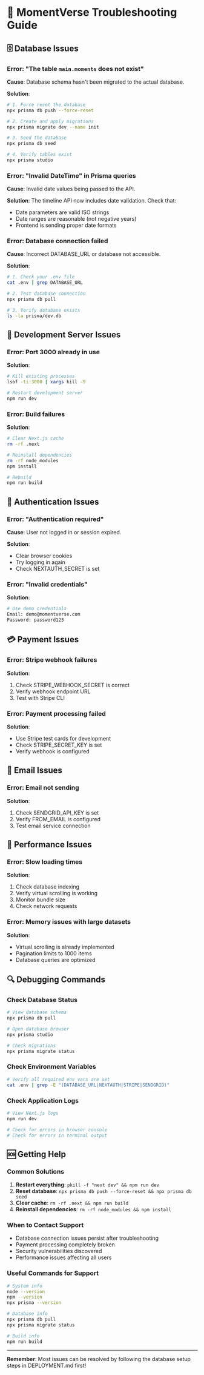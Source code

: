 # 🔧 MomentVerse Troubleshooting Guide

## 🗄️ **Database Issues**

### **Error: "The table `main.moments` does not exist"**

**Cause**: Database schema hasn't been migrated to the actual database.

**Solution**:
```bash
# 1. Force reset the database
npx prisma db push --force-reset

# 2. Create and apply migrations
npx prisma migrate dev --name init

# 3. Seed the database
npx prisma db seed

# 4. Verify tables exist
npx prisma studio
```

### **Error: "Invalid DateTime" in Prisma queries**

**Cause**: Invalid date values being passed to the API.

**Solution**: The timeline API now includes date validation. Check that:
- Date parameters are valid ISO strings
- Date ranges are reasonable (not negative years)
- Frontend is sending proper date formats

### **Error: Database connection failed**

**Cause**: Incorrect DATABASE_URL or database not accessible.

**Solution**:
```bash
# 1. Check your .env file
cat .env | grep DATABASE_URL

# 2. Test database connection
npx prisma db pull

# 3. Verify database exists
ls -la prisma/dev.db
```

## 🚀 **Development Server Issues**

### **Error: Port 3000 already in use**

**Solution**:
```bash
# Kill existing processes
lsof -ti:3000 | xargs kill -9

# Restart development server
npm run dev
```

### **Error: Build failures**

**Solution**:
```bash
# Clear Next.js cache
rm -rf .next

# Reinstall dependencies
rm -rf node_modules
npm install

# Rebuild
npm run build
```

## 🔐 **Authentication Issues**

### **Error: "Authentication required"**

**Cause**: User not logged in or session expired.

**Solution**:
- Clear browser cookies
- Try logging in again
- Check NEXTAUTH_SECRET is set

### **Error: "Invalid credentials"**

**Solution**:
```bash
# Use demo credentials
Email: demo@momentverse.com
Password: password123
```

## 💳 **Payment Issues**

### **Error: Stripe webhook failures**

**Solution**:
1. Check STRIPE_WEBHOOK_SECRET is correct
2. Verify webhook endpoint URL
3. Test with Stripe CLI

### **Error: Payment processing failed**

**Solution**:
- Use Stripe test cards for development
- Check STRIPE_SECRET_KEY is set
- Verify webhook is configured

## 📧 **Email Issues**

### **Error: Email not sending**

**Solution**:
1. Check SENDGRID_API_KEY is set
2. Verify FROM_EMAIL is configured
3. Test email service connection

## 🎯 **Performance Issues**

### **Error: Slow loading times**

**Solution**:
1. Check database indexing
2. Verify virtual scrolling is working
3. Monitor bundle size
4. Check network requests

### **Error: Memory issues with large datasets**

**Solution**:
- Virtual scrolling is already implemented
- Pagination limits to 1000 items
- Database queries are optimized

## 🔍 **Debugging Commands**

### **Check Database Status**
```bash
# View database schema
npx prisma db pull

# Open database browser
npx prisma studio

# Check migrations
npx prisma migrate status
```

### **Check Environment Variables**
```bash
# Verify all required env vars are set
cat .env | grep -E "(DATABASE_URL|NEXTAUTH|STRIPE|SENDGRID)"
```

### **Check Application Logs**
```bash
# View Next.js logs
npm run dev

# Check for errors in browser console
# Check for errors in terminal output
```

## 🆘 **Getting Help**

### **Common Solutions**
1. **Restart everything**: `pkill -f "next dev" && npm run dev`
2. **Reset database**: `npx prisma db push --force-reset && npx prisma db seed`
3. **Clear cache**: `rm -rf .next && npm run build`
4. **Reinstall dependencies**: `rm -rf node_modules && npm install`

### **When to Contact Support**
- Database connection issues persist after troubleshooting
- Payment processing completely broken
- Security vulnerabilities discovered
- Performance issues affecting all users

### **Useful Commands for Support**
```bash
# System info
node --version
npm --version
npx prisma --version

# Database info
npx prisma db pull
npx prisma migrate status

# Build info
npm run build
```

---

**Remember**: Most issues can be resolved by following the database setup steps in DEPLOYMENT.md first! 